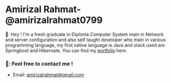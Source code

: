 # Amirizal Rahmat-@amirizalrahmat0799
👋: Hey ! I'm a fresh graduate in Diploma Computer System main in Network and server configuration and also self taught developer who main in various programming language, my first native language is Java and stack used are Springboot and Hibernate. You can find my [portfolio](https://amirizalrahmat0799.github.io/myPortfolio) here.

### 💬: Feel free to contact me !
- Email: amirizalrahmat@gmail.com

